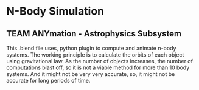 # N-Body Simulation
## TEAM ANYmation - Astrophysics Subsystem

This .blend file uses, python plugin to compute and animate n-body systems. The working principle is to calculate 
the orbits of each object using gravitational law. As the number of objects increases, the number of computations blast off, so it is 
not a viable method for more than 10 body systems. And it might not be very very accurate, so, it might not be accurate for 
long periods of time.

